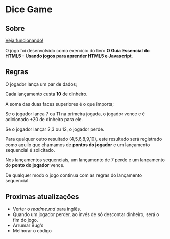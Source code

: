 # Dice Game

## Sobre

[Veja funcionando!](http://teteusix.com/projects/dicegame/)

O jogo foi desenvolvido como exercicio do livro **O Guia Essencial do HTML5 - Usando jogos para aprender HTML5 e Javascript**.

## Regras

O jogador lança um par de dados;

Cada lançamento custa **10** de dinheiro.

A soma das duas faces superiores é o que importa;

Se o jogador lança 7 ou 11 na primeira jogada, o jogador vence e é adicionado +20 de dinheiro para ele.

Se o jogador lançar 2,3 ou 12, o jogador perde.

Para qualquer outro resultado (4,5,6,8,9,10), este resultado será registrado como aquilo que chamamos de **pontos do jogador** e um lançamento sequencial é solicitado.

Nos lançamentos sequenciais, um lançamento de 7 perde e um lançamento do **ponto do jogador** vence.

De qualquer modo o jogo continua com as regras do lançamento sequencial.

## Proximas atualizações

- Verter o *readme.md* para inglês.
- Quando um jogador perder, ao invés de só descontar dinheiro, será o fim do jogo.
- Arrumar Bug's
- Melhorar o código